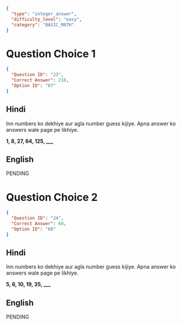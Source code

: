 ```json
{
  "type": "integer_answer",
  "difficulty_level": "easy",
  "category": "BASIC_MATH"
}
```

# Question Choice 1
```json
{
  "Question ID": "23",
  "Correct Answer": 216,
  "Option ID": "67"
}
```

## Hindi
Inn numbers ko dekhiye aur agla number guess kijiye. Apna answer ko answers wale page pe likhiye.

**1, 8, 27, 64, 125, ___**


## English
PENDING

# Question Choice 2
```json
{
  "Question ID": "24",
  "Correct Answer": 60,
  "Option ID": "68"
}
```

## Hindi
Inn numbers ko dekhiye aur agla number guess kijiye. Apna answer ko answers wale page pe likhiye.

**5, 6, 10, 19, 35, ___**


## English
PENDING

